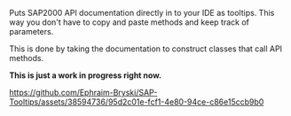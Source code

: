 Puts SAP2000 API documentation directly in to your IDE as tooltips. This way you don't have to copy and paste methods and keep track of parameters.

This is done by taking the documentation to construct classes that call API methods.

**This is just a work in progress right now.**

https://github.com/Ephraim-Bryski/SAP-Tooltips/assets/38594736/95d2c01e-fcf1-4e80-94ce-c86e15ccb9b0

